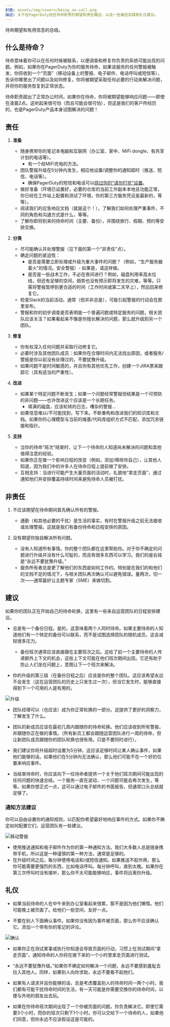 ```yaml
---
封面: assets/img/covers/being_on-call.png
描述: 关于在PagerDuty担任待命职责的期望和责任概述，以及一些最佳实践和礼仪建议。
---
```

待命期望和有用信息的总结。

## 什么是待命？
待命意味着你可以在任何时候被联系，以便调查和修复你负责的系统可能出现的问题。例如，如果你在PagerDuty为你的服务待命，如果该服务的任何警报被触发，你将收到一个“页面”（移动设备上的警报、电子邮件、电话呼叫或短信等），告诉你哪里出了问题以及如何修复。你将被期望采取任何必要的行动来解决问题，并将你的服务恢复到正常状态。

待命职责超出了正常办公时间，如果你在待命，你将被期望能够响应问题——即使在凌晨2点。这听起来很可怕（而且可能会很可怕），但这是我们的客户所经历的，也是PagerDuty产品本身试图解决的问题！

## 责任

1. **准备**
    * 随身携带你的笔记本电脑和互联网（办公室、家中、MiFi dongle、有共享计划的电话等）。
        * 有一个给MiFi充电的方法。
    * 团队警报升级在5分钟内发生，相应地设置/调整你的通知超时（推送、短信、电话等）。
        * 确保PagerDuty的短信和电话可以[绕过你的“请勿打扰”设置](https://support.pagerduty.com/docs/notification-phone-numbers)。
    * 做好准备（环境已设置好，必要的仓库的当前工作副本本地且功能正常，你已经在工作站上配置和测试了环境，你的第三方服务凭证是最新的，等等）。
    * 阅读我们的应急响应文档（就是这个！），了解我们如何处理严重事件，不同的角色和沟通方式是什么，等等。
    * 了解你即将到来的待命时间（主要、备份），并围绕旅行、假期、预约等安排交换。

1. **分类**
    * 尽可能确认并处理警报（见下面的第一个“非责任”点）。
    * 确定问题的紧迫性：
        * 是否是需要立即处理或升级为重大事件的问题？（例如，“生产服务器着火”的情况。安全警报）- 如果是，请这样做。
        * 是否是一些战术工作，不必在夜间进行？例如，磁盘利用率高水位线，但还有足够的空间，趋势也没有预示即将发生的灾难，等等。只需将警报暂停到更合适的时间（工作时间或第二天早上），然后回来修复它。
    * 检查Slack的当前活动。通常（但并非总是），可能引起警报的行动会在那里宣布。
    * 警报和你的初步调查是否表明是一个普遍问题或特定服务的问题，相关团队应该关注？如果看起来不像是你擅长解决的问题，那么就升级到另一个团队。

1. **修复**
    * 你有权深入任何问题并采取行动修复它。
    * 必要时涉及其他团队成员：如果你在合理时间内无法找出原因，或者服务/警报是你以前没有处理过的，不要犹豫升级。
    * 如果问题不是时间敏感的，并且你有其他优先工作，创建一个JIRA票来跟踪它（具有适当的严重性）。

1. **改进**
    * 如果某个特定问题不断发生；如果一个问题经常警报但结果是一个可预防的非问题——也许改进这个应该是一个长期任务。
        * 填满的磁盘，应该轮转的日志，嘈杂的警报...
    * 如果信息难以/不可能找到，写下来。不断重构和改进我们的知识库和文档。如果你的心理模型与当前的维基/代码库组织方式不匹配，添加冗余链接和指针。

1. **支持**
    * 当你的待命“班次”结束时，让下一个待命的人知道尚未解决的问题和其他值得注意的经验。
    * 如果你正在做一个影响日程的改变（例如，添加/移除你自己），让其他人知道，因为我们中的许多人在待命日程上提前做了安排。
    * 互相支持：当进行可能产生大量页面的活动时，礼貌地“拿走页面”，通过通知他们并安排覆盖持续时间来避免待命人员被打扰。

## 非责任

1. 不应该期望在待命期间首先确认所有的警报。
    * 通勤（和其他必要的干扰）是生活的事实，有时在警报升级之前无法接收或处理警报。这就是我们有备份待命和日程安排的原因。

1. 没有期望你独自解决所有问题。
    * 没有人知道所有事情。你的整个团队都在这里帮助你。对于你不确定的问题进行升级并没有什么可耻的，而且有很多东西可以学习。我们的座右铭是“永远不要犹豫升级。”
    * 服务所有者总是更了解他们的东西是如何工作的。特别是在我们的和他们的文档不足的情况下，与相关团队再次确认可以避免错误。量两次，切一次——通常最好让主题专家（SME）来做切割。

## 建议
如果你的团队正在开始自己的待命轮换，这里有一些来自运营团队的日程安排建议。

* 总是有一个备份日程。是的，这意味着两个人同时待命。如果主要待命的人知道他们有一个特定的备份可以联系，而不是试图选择团队的随机成员，这会减轻很多压力。
    * 备份班次通常应该直接跟在主要班次之后。这给了前一个主要待命的人传递额外上下文的机会，这些上下文可能在他们班次期间出现。它还有助于防止人们坐在问题上，意图让下一个班次来解决。

* 你的升级的第三级（在备份日程之后）应该是你的整个团队。这应该希望永远不会发生（这在运营团队的历史上只发生过一次），但当它发生时，能够直接得到下一个可用的人是有用的。

![升级](../assets/img/misc/escalation.png)

* 团队经理可以（也应该）成为你正常轮换的一部分。这提供了更好的洞察力，了解发生了什么。

* 团队的新成员应该在最初几周内跟随你的待命轮换。他们应该收到所有警报，并跟随你正在做的事情。（所有新员工都会跟随运营团队进行一周的待命，但让新团队成员跟随你的团队轮换也很有用。只是不要同时进行）。

* 我们建议你将升级超时设置为5分钟。这应该足够时间让某人确认事件，如果他们能够的话。如果他们在5分钟内无法确认，那么他们可能不在一个好的位置来响应事件。

* 当结束待命时，你应该向下一任待命者提供一个关于他们班次期间可能出现的任何问题的快速总结。一个服务一直在波动，一个问题可能会再次发生，等等。如果你想正式一点，这可以通过电子邮件的书面报告，但通常口头总结就足够了。

### 通知方法建议
你可以自由设置你的通知规则，以匹配你希望最好地响应事件的方式。如果你不确定如何配置它们，运营团队有一些建议。

![移动警报](../assets/img/misc/mobile_alerts.png)

* 使用推送通知和电子邮件作为你的第一种通知方法。我们大多数人总是随身携带手机，所以这是一种谨慎的第一种方法，通常是足够的。
* 在升级时间之后，每分钟使用电话和/或短信通知。如果推送不起作用，那么你可能需要更强烈的东西，比如电话呼叫。每分钟呼叫，直到太晚。如果你在第三次呼叫时没有接听，那么你不太可能能够响应，事件将远离你升级。

## 礼仪

* 如果当前待命的人在中午来到办公室看起来很累，那不是因为他们懒惰。他们可能晚上被页面了。给他们一些空间，友好一点。

* 不要在别人下面确认事件。如果你没有因为事件被页面，那么你不应该确认它。添加一个带有你的笔记的评论。

![确认](../assets/img/misc/ack.png)

* 如果你正在测试某事或执行你知道会导致页面的行动，习惯上在测试期间“拿走页面”。通知待命的人你将在接下来的一个小时里拿走页面进行测试。

* “永远不要犹豫升级。”如果你不确定如何解决一个问题，永远不要感到羞耻去拉入其他人。同样，如果别人向你求助，永远不要看不起他们。

* 如果有人请求并且你能够的话，总是考虑覆盖别人的待命时间一两个小时。我们都有可能干扰待命时间的生活，有一天可能是你需要交换你的待命时间，以便与外地的朋友出去玩。

* 如果在你待命班次期间出现了一个你被页面的问题，你负责解决它。即使它需要3个小时，而你的班次只剩下1个小时。你可以交给下一个待命的人，如果他们同意，但你永远不应该假设这是可能的。